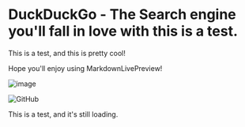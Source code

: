 # DuckDuckGo - The Search engine you'll fall in love with this is a test.

This is a test, and this is pretty cool!

Hope you'll enjoy using MarkdownLivePreview!

![image](https://forum.sublimetext.com/uploads/st-forum-wide.png)

![GitHub](https://octodex.github.com/images/jetpacktocat.png)

This is a test, and it's still loading.
